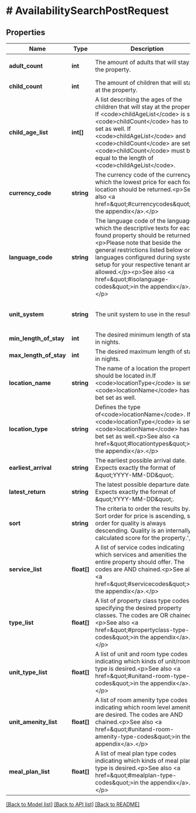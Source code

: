 # # AvailabilitySearchPostRequest

## Properties

Name | Type | Description | Notes
------------ | ------------- | ------------- | -------------
**adult_count** | **int** | The amount of adults that will stay at the property. | [optional] [default to 2]
**child_count** | **int** | The amount of children that will stay at the property. | [optional]
**child_age_list** | **int[]** | A list describing the ages of the children that will stay at the property. If &lt;code&gt;childAgeList&lt;/code&gt; is set &lt;code&gt;childCount&lt;/code&gt; has to be set as well. If &lt;code&gt;childAgeList&lt;/code&gt; and &lt;code&gt;childCount&lt;/code&gt; are set, &lt;code&gt;childCount&lt;/code&gt; must be equal to the length of &lt;code&gt;childAgeList&lt;/code&gt;. | [optional]
**currency_code** | **string** | The currency code of the currency in which the lowest price for each found location should be returned.&lt;p&gt;See also &lt;a href&#x3D;\&quot;#currencycodes\&quot;&gt;in the appendix&lt;/a&gt;.&lt;/p&gt; |
**language_code** | **string** | The language code of the language in which the descriptive texts for each found property should be returned.&lt;p&gt;Please note that beside the general restrictions listed below only languages configured during system setup for your respective tenant are allowed.&lt;/p&gt;&lt;p&gt;See also &lt;a href&#x3D;\&quot;#isolanguage-codes\&quot;&gt;in the appendix&lt;/a&gt;.&lt;/p&gt; |
**unit_system** | **string** | The unit system to use in the result. | [optional] [default to 'metric']
**min_length_of_stay** | **int** | The desired minimum length of stay in nights. | [optional]
**max_length_of_stay** | **int** | The desired maximum length of stay in nights. | [optional]
**location_name** | **string** | The name of a location the properties should be located in.If &lt;code&gt;locationType&lt;/code&gt; is set, &lt;code&gt;locationName&lt;/code&gt; has to bet set as well. | [optional]
**location_type** | **string** | Defines the type of&lt;code&gt;locationName&lt;/code&gt;. If &lt;code&gt;locationType&lt;/code&gt; is set, &lt;code&gt;locationName&lt;/code&gt; has to bet set as well.&lt;p&gt;See also &lt;a href&#x3D;\&quot;#locationtypes\&quot;&gt;in the appendix&lt;/a&gt;.&lt;/p&gt; | [optional]
**earliest_arrival** | **string** | The earliest possible arrival date. Expects exactly the format of \&quot;YYYY-MM-DD\&quot;. | [optional]
**latest_return** | **string** | The latest possible departure date. Expects exactly the format of \&quot;YYYY-MM-DD\&quot;. | [optional]
**sort** | **string** | The criteria to order the results by. Sort order for price is ascending, sort order for quality is always descending. Quality is an internally calculated score for the property.&#39;,           )} | [optional]
**service_list** | **float[]** | A list of service codes indicating which services and amenities the entire property should offer. The codes are AND chained.&lt;p&gt;See also &lt;a href&#x3D;\&quot;#servicecodes\&quot;&gt;in the appendix&lt;/a&gt;.&lt;/p&gt; | [optional]
**type_list** | **float[]** | A list of property class type codes specifying the desired property classes. The codes are OR chained.&lt;p&gt;See also &lt;a href&#x3D;\&quot;#propertyclass-type-codes\&quot;&gt;in the appendix&lt;/a&gt;.&lt;/p&gt; | [optional]
**unit_type_list** | **float[]** | A list of unit and room type codes indicating which kinds of unit/room type is desired.&lt;p&gt;See also &lt;a href&#x3D;\&quot;#unitand-room-type-codes\&quot;&gt;in the appendix&lt;/a&gt;.&lt;/p&gt; | [optional]
**unit_amenity_list** | **float[]** | A list of room amenity type codes indicating which room level amenities are desired. The codes are AND chained.&lt;p&gt;See also &lt;a href&#x3D;\&quot;#unitand-room-amenity-type-codes\&quot;&gt;in the appendix&lt;/a&gt;.&lt;/p&gt; | [optional]
**meal_plan_list** | **float[]** | A list of meal plan type codes indicating which kinds of meal plan type is desired.&lt;p&gt;See also &lt;a href&#x3D;\&quot;#mealplan-type-codes\&quot;&gt;in the appendix&lt;/a&gt;.&lt;/p&gt; | [optional]

[[Back to Model list]](../../README.md#models) [[Back to API list]](../../README.md#endpoints) [[Back to README]](../../README.md)
